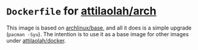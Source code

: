 # `Dockerfile` for [attilaolah/arch]

This image is based on [archlinux/base], and all it does is a simple upgrade
(`pacman -Syu`). The intention is to use it as a base image for other images
under [attilaolah/docker].

[archlinux/base]: https://hub.docker.com/r/archlinux/base
[attilaolah/arch]: https://hub.docker.com/r/attilaolah/arch
[attilaolah/docker]: https://github.com/attilaolah/docker
